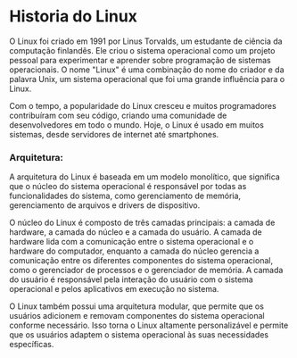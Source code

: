 # Historia do Linux

O Linux foi criado em 1991 por Linus Torvalds, um estudante de ciência da computação finlandês. Ele criou o sistema operacional como um projeto pessoal para experimentar e aprender sobre programação de sistemas operacionais. O nome "Linux" é uma combinação do nome do criador e da palavra Unix, um sistema operacional que foi uma grande influência para o Linux.

Com o tempo, a popularidade do Linux cresceu e muitos programadores contribuíram com seu código, criando uma comunidade de desenvolvedores em todo o mundo. Hoje, o Linux é usado em muitos sistemas, desde servidores de internet até smartphones.

### Arquitetura:

A arquitetura do Linux é baseada em um modelo monolítico, que significa que o núcleo do sistema operacional é responsável por todas as funcionalidades do sistema, como gerenciamento de memória, gerenciamento de arquivos e drivers de dispositivo.

O núcleo do Linux é composto de três camadas principais: a camada de hardware, a camada do núcleo e a camada do usuário. A camada de hardware lida com a comunicação entre o sistema operacional e o hardware do computador, enquanto a camada do núcleo gerencia a comunicação entre os diferentes componentes do sistema operacional, como o gerenciador de processos e o gerenciador de memória. A camada do usuário é responsável pela interação do usuário com o sistema operacional e pelos aplicativos em execução no sistema.

O Linux também possui uma arquitetura modular, que permite que os usuários adicionem e removam componentes do sistema operacional conforme necessário. Isso torna o Linux altamente personalizável e permite que os usuários adaptem o sistema operacional às suas necessidades específicas.
